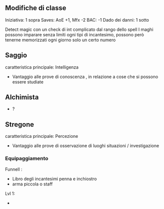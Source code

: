 ## Modifiche di classe
Iniziativa: 1 sopra
Saves: AoE +1, Mfx -2
BAC: -1
Dado dei danni: 1 sotto

Detect magic con un check di int complicato dal rango dello spell
I maghi possono imparare senza limiti ogni tipi di incantesimo, possono però tenerne memorizzati ogni giorno solo un certo numero

## Saggio

caratteristica principale: Intelligenza

- Vantaggio alle prove di conoscenza , in relazione a cose che si possono essere studiate


## Alchimista 

- ?


## Stregone

caratteristica principale: Percezione

- Vantaggio alle prove di osservazione di luoghi situazioni / investigazione


### Equipaggiamento

Funnell :

- Libro degli incantesimi penna e inchiostro
- arma piccola o staff

Lvl 1:

- 